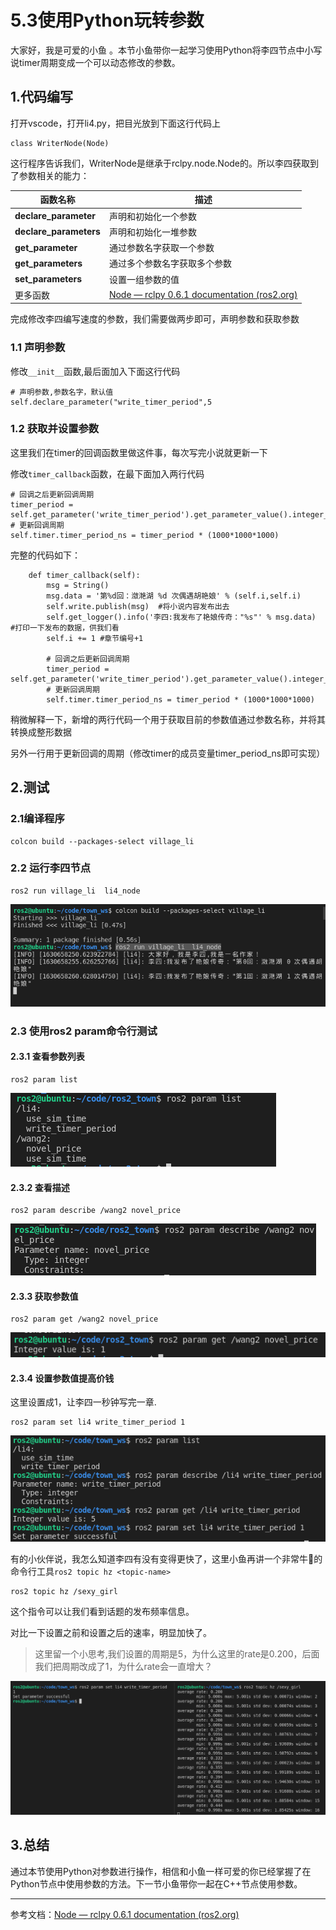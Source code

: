 # 5.3使用Python玩转参数

大家好，我是可爱的小鱼 。本节小鱼带你一起学习使用Python将李四节点中小写说timer周期变成一个可以动态修改的参数。

## 1.代码编写

打开vscode，打开li4.py，把目光放到下面这行代码上

```
class WriterNode(Node)
```

这行程序告诉我们，WriterNode是继承于rclpy.node.Node的。所以李四获取到了参数相关的能力：

| 函数名称               | 描述                                                         |
| ---------------------- | ------------------------------------------------------------ |
| **declare_parameter**  | 声明和初始化一个参数                                         |
| **declare_parameters** | 声明和初始化一堆参数                                         |
| **get_parameter**      | 通过参数名字获取一个参数                                     |
| **get_parameters**     | 通过多个参数名字获取多个参数                                 |
| **set_parameters**     | 设置一组参数的值                                             |
| 更多函数               | [Node — rclpy 0.6.1 documentation (ros2.org)](https://docs.ros2.org/latest/api/rclpy/api/node.html) |

完成修改李四编写速度的参数，我们需要做两步即可，声明参数和获取参数

### 1.1 声明参数

修改`__init__`函数,最后面加入下面这行代码

```
# 声明参数,参数名字，默认值
self.declare_parameter("write_timer_period",5
```

### 1.2 获取并设置参数

这里我们在timer的回调函数里做这件事，每次写完小说就更新一下

修改`timer_callback`函数，在最下面加入两行代码

```
# 回调之后更新回调周期
timer_period = self.get_parameter('write_timer_period').get_parameter_value().integer_value
# 更新回调周期
self.timer.timer_period_ns = timer_period * (1000*1000*1000)
```

完整的代码如下：

```
    def timer_callback(self):
        msg = String()
        msg.data = '第%d回：潋滟湖 %d 次偶遇胡艳娘' % (self.i,self.i)
        self.write.publish(msg)  #将小说内容发布出去
        self.get_logger().info('李四:我发布了艳娘传奇："%s"' % msg.data)    #打印一下发布的数据，供我们看
        self.i += 1 #章节编号+1

        # 回调之后更新回调周期
        timer_period = self.get_parameter('write_timer_period').get_parameter_value().integer_value
        # 更新回调周期
        self.timer.timer_period_ns = timer_period * (1000*1000*1000)
```

稍微解释一下，新增的两行代码一个用于获取目前的参数值通过参数名称，并将其转换成整形数据

另外一行用于更新回调的周期（修改timer的成员变量timer_period_ns即可实现）

## 2.测试

### 2.1编译程序

```
colcon build --packages-select village_li
```

### 2.2 运行李四节点

```
ros2 run village_li  li4_node
```

![image-20210903163746196](5.2使用Python玩转参数/imgs/image-20210903163746196.png)

### 2.3 使用ros2 param命令行测试

#### 2.3.1 查看参数列表

```
ros2 param list
```

![image-20210906114451599](5.2使用Python玩转参数/imgs/image-20210906114451599.png)

#### 2.3.2 查看描述

```
ros2 param describe /wang2 novel_price
```

![image-20210906114521147](5.2使用Python玩转参数/imgs/image-20210906114521147.png)

#### 2.3.3 获取参数值

```
ros2 param get /wang2 novel_price
```

![image-20210906114549163](5.2使用Python玩转参数/imgs/image-20210906114549163.png)

#### 2.3.4 设置参数值提高价钱

这里设置成1，让李四一秒钟写完一章.

```
ros2 param set li4 write_timer_period 1
```

![image-20210903164323323](5.2使用Python玩转参数/imgs/image-20210903164323323.png)

有的小伙伴说，我怎么知道李四有没有变得更快了，这里小鱼再讲一个非常牛:tropical_drink:的命令行工具`ros2 topic hz <topic-name>`

```
ros2 topic hz /sexy_girl
```

这个指令可以让我们看到话题的发布频率信息。

对比一下设置之前和设置之后的速率，明显加快了。

> 这里留一个小思考,我们设置的周期是5，为什么这里的rate是0.200，后面我们把周期改成了1，为什么rate会一直增大？

![image-20210903165123420](5.2使用Python玩转参数/imgs/image-20210903165123420.png)

## 3.总结

通过本节使用Python对参数进行操作，相信和小鱼一样可爱的你已经掌握了在Python节点中使用参数的方法。下一节小鱼带你一起在C++节点使用参数。

------

参考文档：[Node — rclpy 0.6.1 documentation (ros2.org)](https://docs.ros2.org/latest/api/rclpy/api/node.html)


